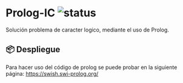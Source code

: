 # Prolog-IC ![status](https://img.shields.io/badge/status-in%20progress-yellow)

Solución problema de caracter logico, mediante el uso de Prolog.

## 📦 Despliegue

Para hacer uso del código de prolog se puede probar en la siguiente página:
https://swish.swi-prolog.org/
